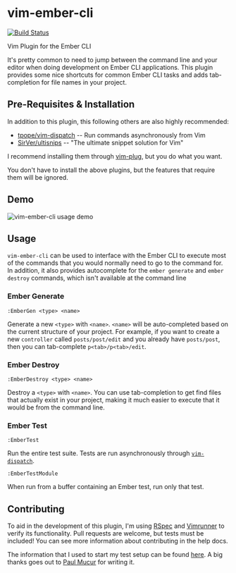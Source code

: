 # vim-ember-cli

[![Build Status](https://travis-ci.org/alexlafroscia/vim-ember-cli.svg)](https://travis-ci.org/alexlafroscia/vim-ember-cli)

Vim Plugin for the Ember CLI

It's pretty common to need to jump between the command line and your editor when doing development on Ember CLI applications.  This plugin provides some nice shortcuts for common Ember CLI tasks and adds tab-completion for file names in your project.

## Pre-Requisites & Installation

In addition to this plugin, this following others are also highly recommended:

- [tpope/vim-dispatch](https://github.com/tpope/vim-dispatch) -- Run commands asynchronously from Vim
- [SirVer/ultisnips](https://github.com/SirVer/ultisnips) -- "The ultimate snippet solution for Vim"

I recommend installing them through [vim-plug](https://github.com/junegunn/vim-plug), but you do what you want.

You don't have to install the above plugins, but the features that require them will be ignored.

## Demo

![vim-ember-cli usage demo](http://zippy.gfycat.com/DecentWellinformedEsok.gif)

## Usage

`vim-ember-cli` can be used to interface with the Ember CLI to execute most of the commands that you would normally need to go to the command for.  In addition, it also provides autocomplete for the `ember generate` and `ember destroy` commands, which isn't available at the command line

### Ember Generate

```
:EmberGen <type> <name>
```

Generate a new `<type>` with `<name>`.  `<name>` will be auto-completed based on the current structure of your project.  For example, if you want to create a new `controller` called `posts/post/edit` and you already have `posts/post`, then you can tab-complete `p<tab>/p<tab>/edit`.

### Ember Destroy

```
:EmberDestroy <type> <name>
```

Destroy a `<type>` with `<name>`.  You can use tab-completion to get find files that actually exist in your project, making it much easier to execute that it would be from the command line.

### Ember Test

```
:EmberTest
```

Run the entire test suite.  Tests are run asynchronously through [`vim-dispatch`](https://github.com/tpope/vim-dispatch).

```
:EmberTestModule
```

When run from a buffer containing an Ember test, run only that test.

## Contributing

To aid in the development of this plugin, I'm using [RSpec](http://rspec.info) and [Vimrunner](https://github.com/AndrewRadev/vimrunner) to verify its functionality.  Pull requests are welcome, but tests must be included! You can see more information about contributing in the help docs.

The information that I used to start my test setup can be found [here](http://mudge.name/2012/04/18/testing-vim-plugins-on-travis-ci-with-rspec-and-vimrunner.html).  A big thanks goes out to [Paul Mucur](http://mudge.name) for writing it.
